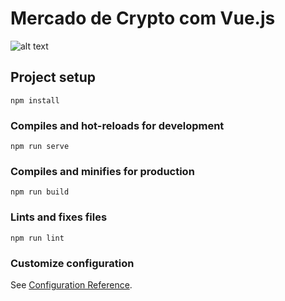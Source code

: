 # Mercado de Crypto com Vue.js

![alt text](https://github.com/saimanmoreno/mercado-cryptomoedas/blob/main/image.PNG?raw=true)

## Project setup
```
npm install
```

### Compiles and hot-reloads for development
```
npm run serve
```

### Compiles and minifies for production
```
npm run build
```

### Lints and fixes files
```
npm run lint
```

### Customize configuration
See [Configuration Reference](https://cli.vuejs.org/config/).


